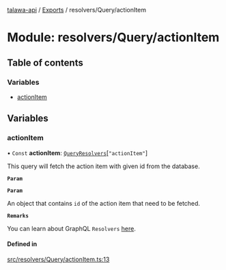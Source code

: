 [talawa-api](../README.md) / [Exports](../modules.md) / resolvers/Query/actionItem

# Module: resolvers/Query/actionItem

## Table of contents

### Variables

- [actionItem](resolvers_Query_actionItem.md#actionitem)

## Variables

### actionItem

• `Const` **actionItem**: [`QueryResolvers`](types_generatedGraphQLTypes.md#queryresolvers)[``"actionItem"``]

This query will fetch the action item with given id from the database.

**`Param`**

**`Param`**

An object that contains `id` of the action item that need to be fetched.

**`Remarks`**

You can learn about GraphQL `Resolvers`
[here](https://www.apollographql.com/docs/apollo-server/data/resolvers/).

#### Defined in

[src/resolvers/Query/actionItem.ts:13](https://github.com/PalisadoesFoundation/talawa-api/blob/cf57ca9/src/resolvers/Query/actionItem.ts#L13)

